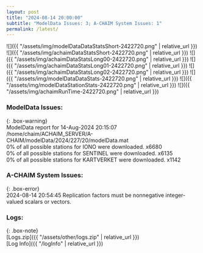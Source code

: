 ```yaml
---
layout: post
title: "2024-08-14 20:00:00"
subtitle: "ModelData Issues: 3; A-CHAIM System Issues: 1"
permalink: /latest/
---
```


![]({{ "/assets/img/modelDataDataStatsShort-2422720.png" | relative_url }})
![]({{ "/assets/img/achaimDataStatsShort-2422720.png" | relative_url }})
![]({{ "/assets/img/achaimDataStatsLong00-2422720.png" | relative_url }})
![]({{ "/assets/img/achaimDataStatsLong01-2422720.png" | relative_url }})
![]({{ "/assets/img/achaimDataStatsLong02-2422720.png" | relative_url }})
![]({{ "/assets/img/modelDataDataStats-2422720.png" | relative_url }})
![]({{ "/assets/img/modelDataStationStats-2422720.png" | relative_url }})
![]({{ "/assets/img/achaimRunTime-2422720.png" | relative_url }})


### ModelData Issues:  
  
{: .box-warning}  
 ModelData report for 14-Aug-2024 20:15:07   
 /home/chaim/ACHAIM_SERVER/A-CHAIM/modelData/2024/227/20/modelData.mat   
 0% of all possible stations for IONO were downloaded. x6680   
 0% of all possible stations for SENTINEL were downloaded. x6135   
 0% of all possible stations for KARTVERKET were downloaded. x1142   
  
### A-CHAIM System Issues:  
  
{: .box-error}  
2024-08-14 20:54:45 Replication factors must be nonnegative integer-valued scalars or vectors.  

### Logs:  
  
{: .box-note}  
[Logs.zip]({{ "/assets/other/logs.zip" | relative_url }})  
[Log Info]({{ "/logInfo" | relative_url }})  

